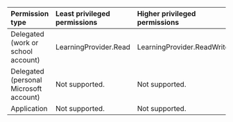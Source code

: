 |Permission type|Least privileged permissions|Higher privileged permissions|
|:---|:---|:---|
|Delegated (work or school account)|LearningProvider.Read|LearningProvider.ReadWrite|
|Delegated (personal Microsoft account)|Not supported.|Not supported.|
|Application|Not supported.|Not supported.|